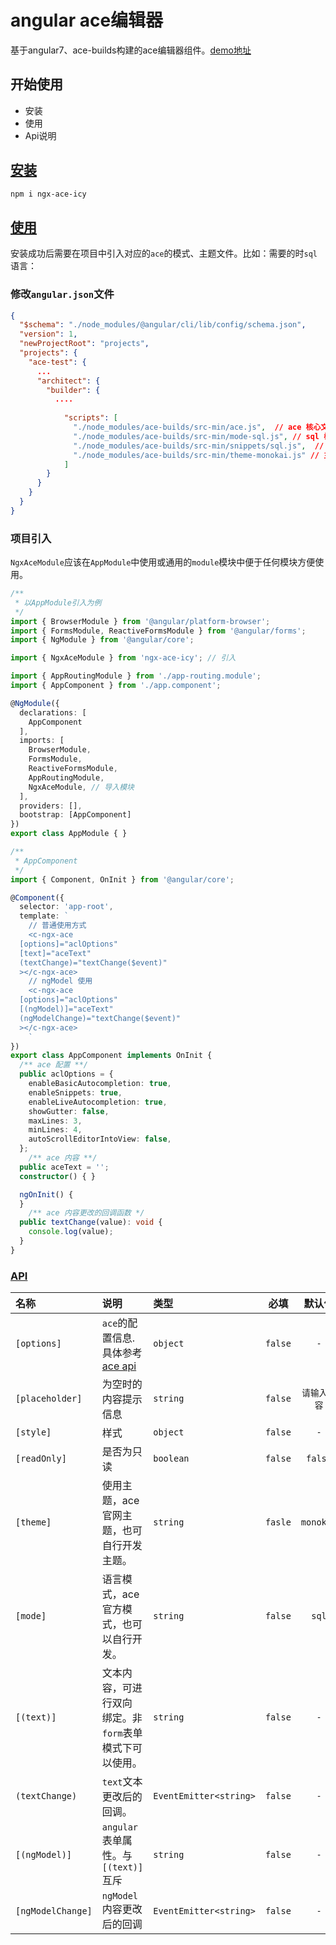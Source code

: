 # angular ace编辑器

基于angular7、ace-builds构建的ace编辑器组件。[demo地址](https://ngx-library.now.sh/tools/ace)

## 开始使用

- <a name="install">安装</a>
- <a name="use">使用</a>
- <a name="api"> Api说明</a>

## [安装](#install)

```bash
npm i ngx-ace-icy
```

## [使用](#use)

安装成功后需要在项目中引入对应的`ace`的模式、主题文件。比如：需要的时`sql`语言：

### 修改`angular.json`文件

```json
{
  "$schema": "./node_modules/@angular/cli/lib/config/schema.json",
  "version": 1,
  "newProjectRoot": "projects",
  "projects": {
    "ace-test": {
      ...
      "architect": {
        "builder": {
          ....
          
            "scripts": [
              "./node_modules/ace-builds/src-min/ace.js",  // ace 核心文件
              "./node_modules/ace-builds/src-min/mode-sql.js", // sql 模式文件
              "./node_modules/ace-builds/src-min/snippets/sql.js",  // sql 模式部分文件
              "./node_modules/ace-builds/src-min/theme-monokai.js" // 主题样式文件
            ]
        }
      }
    }
  }
}
```

### 项目引入

`NgxAceModule`应该在`AppModule`中使用或通用的`module`模块中便于任何模块方便使用。

```typescript
/**
 * 以AppModule引入为例
 */
import { BrowserModule } from '@angular/platform-browser';
import { FormsModule, ReactiveFormsModule } from '@angular/forms';
import { NgModule } from '@angular/core';

import { NgxAceModule } from 'ngx-ace-icy'; // 引入

import { AppRoutingModule } from './app-routing.module';
import { AppComponent } from './app.component';

@NgModule({
  declarations: [
    AppComponent
  ],
  imports: [
    BrowserModule,
    FormsModule,
    ReactiveFormsModule,
    AppRoutingModule,
    NgxAceModule, // 导入模块
  ],
  providers: [],
  bootstrap: [AppComponent]
})
export class AppModule { }
```



```typescript
/**
 * AppComponent
 */
import { Component, OnInit } from '@angular/core';

@Component({
  selector: 'app-root',
  template: `
	// 普通使用方式
	<c-ngx-ace
  [options]="aclOptions"
  [text]="aceText"
  (textChange)="textChange($event)"
  ></c-ngx-ace>
	// ngModel 使用
	<c-ngx-ace
  [options]="aclOptions"
  [(ngModel)]="aceText"
  (ngModelChange)="textChange($event)"
  ></c-ngx-ace>
	`
})
export class AppComponent implements OnInit {
  /** ace 配置 **/
  public aclOptions = {
    enableBasicAutocompletion: true,
    enableSnippets: true,
    enableLiveAutocompletion: true,
    showGutter: false,
    maxLines: 3,
    minLines: 4,
    autoScrollEditorIntoView: false,
  };
	/** ace 内容 **/
  public aceText = '';
  constructor() { }

  ngOnInit() {
  }
	/** ace 内容更改的回调函数 */
  public textChange(value): void {
    console.log(value);
  }
}
```


### [API](#api)

| 名称              | 说明                                                         | 类型                   |  必填   |    默认值    |
| :---------------- | :----------------------------------------------------------- | :--------------------- | :-----: | :----------: |
| `[options]`       | `ace`的配置信息.具体参考<a href="https://ace.c9.io/#nav=api&api=editor">ace api</a> | `object`               | `false` |     `-`      |
| `[placeholder]`   | 为空时的内容提示信息                                         | `string`               | `false` | `请输入内容` |
| `[style]`         | 样式                                                         | `object`               | `false` |     `-`      |
| `[readOnly]`      | 是否为只读                                                   | `boolean`              | `false` |   `false`    |
| `[theme]`         | 使用主题，ace官网主题，也可自行开发主题。                    | `string`               | `fasle` |  `monokai`   |
| `[mode]`          | 语言模式，ace官方模式，也可以自行开发。                      | `string`               | `false` |    `sql`     |
| `[(text)]`        | 文本内容，可进行双向 绑定。非`form`表单模式下可以使用。      | `string`               | `false` |     `-`      |
| `(textChange)`    | `text`文本更改后的回调。                                     | `EventEmitter<string>` | `false` |     `-`      |
| `[(ngModel)]`     | `angular`表单属性。与`[(text)]`互斥                          | `string`               | `false` |     `-`      |
| `[ngModelChange]` | `ngModel`内容更改后的回调                                    | `EventEmitter<string>` | `false` |     `-`      |




